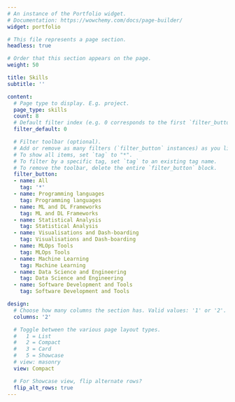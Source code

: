 ```yaml
---
# An instance of the Portfolio widget.
# Documentation: https://wowchemy.com/docs/page-builder/
widget: portfolio

# This file represents a page section.
headless: true

# Order that this section appears on the page.
weight: 50

title: Skills
subtitle: ''

content:
  # Page type to display. E.g. project.
  page_type: skills
  count: 8
  # Default filter index (e.g. 0 corresponds to the first `filter_button` instance below).
  filter_default: 0

  # Filter toolbar (optional).
  # Add or remove as many filters (`filter_button` instances) as you like.
  # To show all items, set `tag` to "*".
  # To filter by a specific tag, set `tag` to an existing tag name.
  # To remove the toolbar, delete the entire `filter_button` block.
  filter_button:
  - name: All
    tag: '*'
  - name: Programming languages
    tag: Programming languages
  - name: ML and DL Frameworks
    tag: ML and DL Frameworks
  - name: Statistical Analysis
    tag: Statistical Analysis
  - name: Visualisations and Dash-boarding
    tag: Visualisations and Dash-boarding
  - name: MLOps Tools
    tag: MLOps Tools
  - name: Machine Learning
    tag: Machine Learning
  - name: Data Science and Engineering
    tag: Data Science and Engineering
  - name: Software Development and Tools
    tag: Software Development and Tools

design:
  # Choose how many columns the section has. Valid values: '1' or '2'.
  columns: '2'

  # Toggle between the various page layout types.
  #   1 = List
  #   2 = Compact
  #   3 = Card
  #   5 = Showcase
  # view: masonry
  view: Compact

  # For Showcase view, flip alternate rows?
  flip_alt_rows: true
---
```


<!-- Programming languages
Python, Java, MATLAB
ML and DL Frameworks
TensorFlow, Keras, PyTorch, scikit-learn
Visualisations & Dash-boarding
Plotly, Dash, Streamlit, seaborn, matplotlib
MLOps Tools
MLflow, AWS SageMaker, CI/CD Pipelines for ML (Docker, GitHub Actions)
Statistical Analysis
A/B testing, hypothesis testing, regression analysis
Machine Learning & AI
Supervised & Unsupervised Learning algorithms, Explainability (SHAP, LIME), Fairness/Bias, Adversarial Robustness, AI Risk Assessment & Compliance
Data Science & Engineering
Data Preprocessing (Pandas, NumPy), SQL Databases, Feature Engineering
Software Development & Tools
Bash, Rest APIs, Celery, Git, Agile Methodologies  -->